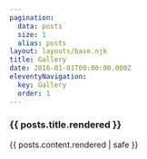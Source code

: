 ```yaml
---
pagination:
  data: posts
  size: 1
  alias: posts
layout: layouts/base.njk
title: Gallery
date: 2016-01-01T00:00:00.000Z
eleventyNavigation:
  key: Gallery
  order: 1
---
```


<h3>{{ posts.title.rendered }}</h3>
<div class="gallery-grid">
      {{ posts.content.rendered | safe }}
</div>
